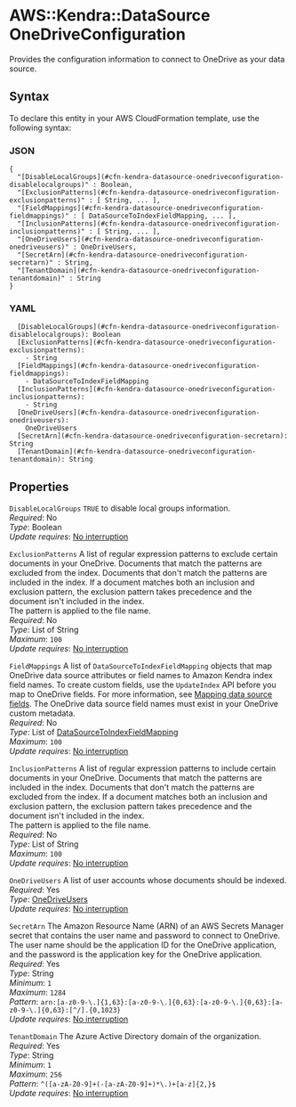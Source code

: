 # AWS::Kendra::DataSource OneDriveConfiguration<a name="aws-properties-kendra-datasource-onedriveconfiguration"></a>

Provides the configuration information to connect to OneDrive as your data source\.

## Syntax<a name="aws-properties-kendra-datasource-onedriveconfiguration-syntax"></a>

To declare this entity in your AWS CloudFormation template, use the following syntax:

### JSON<a name="aws-properties-kendra-datasource-onedriveconfiguration-syntax.json"></a>

```
{
  "[DisableLocalGroups](#cfn-kendra-datasource-onedriveconfiguration-disablelocalgroups)" : Boolean,
  "[ExclusionPatterns](#cfn-kendra-datasource-onedriveconfiguration-exclusionpatterns)" : [ String, ... ],
  "[FieldMappings](#cfn-kendra-datasource-onedriveconfiguration-fieldmappings)" : [ DataSourceToIndexFieldMapping, ... ],
  "[InclusionPatterns](#cfn-kendra-datasource-onedriveconfiguration-inclusionpatterns)" : [ String, ... ],
  "[OneDriveUsers](#cfn-kendra-datasource-onedriveconfiguration-onedriveusers)" : OneDriveUsers,
  "[SecretArn](#cfn-kendra-datasource-onedriveconfiguration-secretarn)" : String,
  "[TenantDomain](#cfn-kendra-datasource-onedriveconfiguration-tenantdomain)" : String
}
```

### YAML<a name="aws-properties-kendra-datasource-onedriveconfiguration-syntax.yaml"></a>

```
  [DisableLocalGroups](#cfn-kendra-datasource-onedriveconfiguration-disablelocalgroups): Boolean
  [ExclusionPatterns](#cfn-kendra-datasource-onedriveconfiguration-exclusionpatterns):
    - String
  [FieldMappings](#cfn-kendra-datasource-onedriveconfiguration-fieldmappings):
    - DataSourceToIndexFieldMapping
  [InclusionPatterns](#cfn-kendra-datasource-onedriveconfiguration-inclusionpatterns):
    - String
  [OneDriveUsers](#cfn-kendra-datasource-onedriveconfiguration-onedriveusers):
    OneDriveUsers
  [SecretArn](#cfn-kendra-datasource-onedriveconfiguration-secretarn): String
  [TenantDomain](#cfn-kendra-datasource-onedriveconfiguration-tenantdomain): String
```

## Properties<a name="aws-properties-kendra-datasource-onedriveconfiguration-properties"></a>

`DisableLocalGroups` <a name="cfn-kendra-datasource-onedriveconfiguration-disablelocalgroups"></a>
`TRUE` to disable local groups information\.  
_Required_: No  
_Type_: Boolean  
_Update requires_: [No interruption](https://docs.aws.amazon.com/AWSCloudFormation/latest/UserGuide/using-cfn-updating-stacks-update-behaviors.html#update-no-interrupt)

`ExclusionPatterns` <a name="cfn-kendra-datasource-onedriveconfiguration-exclusionpatterns"></a>
A list of regular expression patterns to exclude certain documents in your OneDrive\. Documents that match the patterns are excluded from the index\. Documents that don't match the patterns are included in the index\. If a document matches both an inclusion and exclusion pattern, the exclusion pattern takes precedence and the document isn't included in the index\.  
The pattern is applied to the file name\.  
_Required_: No  
_Type_: List of String  
_Maximum_: `100`  
_Update requires_: [No interruption](https://docs.aws.amazon.com/AWSCloudFormation/latest/UserGuide/using-cfn-updating-stacks-update-behaviors.html#update-no-interrupt)

`FieldMappings` <a name="cfn-kendra-datasource-onedriveconfiguration-fieldmappings"></a>
A list of `DataSourceToIndexFieldMapping` objects that map OneDrive data source attributes or field names to Amazon Kendra index field names\. To create custom fields, use the `UpdateIndex` API before you map to OneDrive fields\. For more information, see [Mapping data source fields](https://docs.aws.amazon.com/kendra/latest/dg/field-mapping.html)\. The OneDrive data source field names must exist in your OneDrive custom metadata\.  
_Required_: No  
_Type_: List of [DataSourceToIndexFieldMapping](aws-properties-kendra-datasource-datasourcetoindexfieldmapping.md)  
_Maximum_: `100`  
_Update requires_: [No interruption](https://docs.aws.amazon.com/AWSCloudFormation/latest/UserGuide/using-cfn-updating-stacks-update-behaviors.html#update-no-interrupt)

`InclusionPatterns` <a name="cfn-kendra-datasource-onedriveconfiguration-inclusionpatterns"></a>
A list of regular expression patterns to include certain documents in your OneDrive\. Documents that match the patterns are included in the index\. Documents that don't match the patterns are excluded from the index\. If a document matches both an inclusion and exclusion pattern, the exclusion pattern takes precedence and the document isn't included in the index\.  
The pattern is applied to the file name\.  
_Required_: No  
_Type_: List of String  
_Maximum_: `100`  
_Update requires_: [No interruption](https://docs.aws.amazon.com/AWSCloudFormation/latest/UserGuide/using-cfn-updating-stacks-update-behaviors.html#update-no-interrupt)

`OneDriveUsers` <a name="cfn-kendra-datasource-onedriveconfiguration-onedriveusers"></a>
A list of user accounts whose documents should be indexed\.  
_Required_: Yes  
_Type_: [OneDriveUsers](aws-properties-kendra-datasource-onedriveusers.md)  
_Update requires_: [No interruption](https://docs.aws.amazon.com/AWSCloudFormation/latest/UserGuide/using-cfn-updating-stacks-update-behaviors.html#update-no-interrupt)

`SecretArn` <a name="cfn-kendra-datasource-onedriveconfiguration-secretarn"></a>
The Amazon Resource Name \(ARN\) of an AWS Secrets Manager secret that contains the user name and password to connect to OneDrive\. The user name should be the application ID for the OneDrive application, and the password is the application key for the OneDrive application\.  
_Required_: Yes  
_Type_: String  
_Minimum_: `1`  
_Maximum_: `1284`  
_Pattern_: `arn:[a-z0-9-\.]{1,63}:[a-z0-9-\.]{0,63}:[a-z0-9-\.]{0,63}:[a-z0-9-\.]{0,63}:[^/].{0,1023}`  
_Update requires_: [No interruption](https://docs.aws.amazon.com/AWSCloudFormation/latest/UserGuide/using-cfn-updating-stacks-update-behaviors.html#update-no-interrupt)

`TenantDomain` <a name="cfn-kendra-datasource-onedriveconfiguration-tenantdomain"></a>
The Azure Active Directory domain of the organization\.  
_Required_: Yes  
_Type_: String  
_Minimum_: `1`  
_Maximum_: `256`  
_Pattern_: `^([a-zA-Z0-9]+(-[a-zA-Z0-9]+)*\.)+[a-z]{2,}$`  
_Update requires_: [No interruption](https://docs.aws.amazon.com/AWSCloudFormation/latest/UserGuide/using-cfn-updating-stacks-update-behaviors.html#update-no-interrupt)
